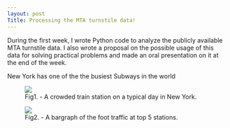 ```yaml
---
layout: post
Title: Processing the MTA turnstile data!
---
```


During the first week, I wrote Python code to analyze the publicly available MTA turnstile data.
I also wrote a proposal on the possible usage of this data for solving practical problems and made
an oral presentation on it at the end of the week.

 New York has one of the the busiest Subways in the world

<figure>
  <img src="{{ site.baseurl }}/images/train-people.png">
  <figcaption>Fig1. - A crowded train station on a typical day in New York.</figcaption>
</figure>

<figure>
  <img src="{{ site.baseurl }}/images/bargraph-mta-data.png">
  <figcaption>Fig2. - A bargraph of the foot traffic at top 5 stations.</figcaption>
</figure>



